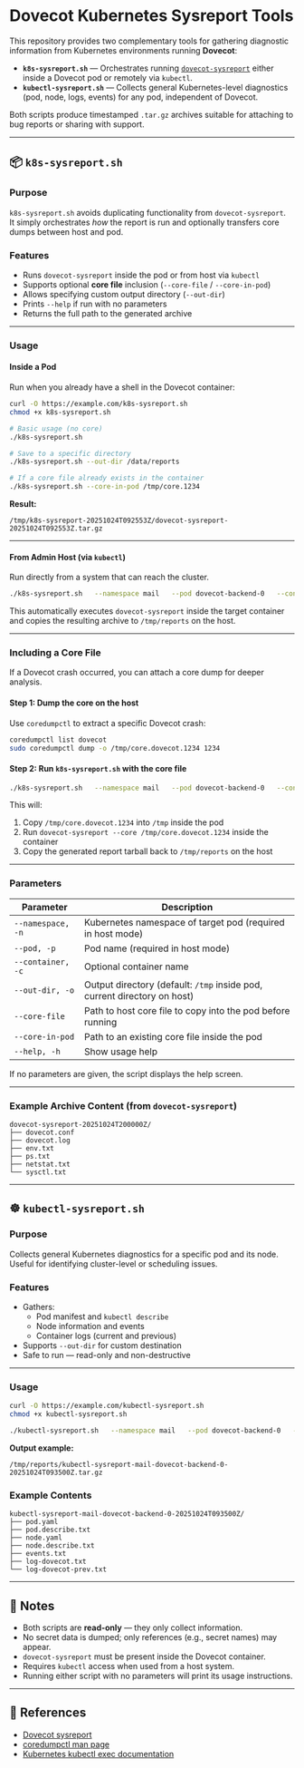 # Dovecot Kubernetes Sysreport Tools

This repository provides two complementary tools for gathering diagnostic information
from Kubernetes environments running **Dovecot**:

- **`k8s-sysreport.sh`** — Orchestrates running [`dovecot-sysreport`](https://github.com/dovecot/core/blob/main/src/util/dovecot-sysreport)
  either inside a Dovecot pod or remotely via `kubectl`.
- **`kubectl-sysreport.sh`** — Collects general Kubernetes-level diagnostics
  (pod, node, logs, events) for any pod, independent of Dovecot.

Both scripts produce timestamped `.tar.gz` archives suitable for attaching to bug reports or sharing with support.

---

## 📦 `k8s-sysreport.sh`

### Purpose

`k8s-sysreport.sh` avoids duplicating functionality from `dovecot-sysreport`.  
It simply orchestrates *how* the report is run and optionally transfers core dumps between host and pod.

### Features
- Runs `dovecot-sysreport` inside the pod or from host via `kubectl`
- Supports optional **core file** inclusion (`--core-file` / `--core-in-pod`)
- Allows specifying custom output directory (`--out-dir`)
- Prints `--help` if run with no parameters
- Returns the full path to the generated archive

---

### Usage

#### **Inside a Pod**
Run when you already have a shell in the Dovecot container:

```bash
curl -O https://example.com/k8s-sysreport.sh
chmod +x k8s-sysreport.sh

# Basic usage (no core)
./k8s-sysreport.sh

# Save to a specific directory
./k8s-sysreport.sh --out-dir /data/reports

# If a core file already exists in the container
./k8s-sysreport.sh --core-in-pod /tmp/core.1234
```

**Result:**
```
/tmp/k8s-sysreport-20251024T092553Z/dovecot-sysreport-20251024T092553Z.tar.gz
```

---

#### **From Admin Host (via `kubectl`)**

Run directly from a system that can reach the cluster.

```bash
./k8s-sysreport.sh   --namespace mail   --pod dovecot-backend-0   --container dovecot   --out-dir /tmp/reports
```

This automatically executes `dovecot-sysreport` inside the target container
and copies the resulting archive to `/tmp/reports` on the host.

---

### Including a Core File

If a Dovecot crash occurred, you can attach a core dump for deeper analysis.

#### Step 1: Dump the core on the host

Use `coredumpctl` to extract a specific Dovecot crash:

```bash
coredumpctl list dovecot
sudo coredumpctl dump -o /tmp/core.dovecot.1234 1234
```

#### Step 2: Run `k8s-sysreport.sh` with the core file

```bash
./k8s-sysreport.sh   --namespace mail   --pod dovecot-backend-0   --container dovecot   --core-file /tmp/core.dovecot.1234   --out-dir /tmp/reports
```

This will:

1. Copy `/tmp/core.dovecot.1234` into `/tmp` inside the pod
2. Run `dovecot-sysreport --core /tmp/core.dovecot.1234` inside the container
3. Copy the generated report tarball back to `/tmp/reports` on the host

---

### Parameters

| Parameter         | Description                                                              |
| ----------------- | ------------------------------------------------------------------------ |
| `--namespace, -n` | Kubernetes namespace of target pod (required in host mode)               |
| `--pod, -p`       | Pod name (required in host mode)                                         |
| `--container, -c` | Optional container name                                                  |
| `--out-dir, -o`   | Output directory (default: `/tmp` inside pod, current directory on host) |
| `--core-file`     | Path to host core file to copy into the pod before running               |
| `--core-in-pod`   | Path to an existing core file inside the pod                             |
| `--help, -h`      | Show usage help                                                          |

If no parameters are given, the script displays the help screen.

---

### Example Archive Content (from `dovecot-sysreport`)

```
dovecot-sysreport-20251024T200000Z/
├── dovecot.conf
├── dovecot.log
├── env.txt
├── ps.txt
├── netstat.txt
└── sysctl.txt
```

---

## ☸️ `kubectl-sysreport.sh`

### Purpose

Collects general Kubernetes diagnostics for a specific pod and its node.
Useful for identifying cluster-level or scheduling issues.

### Features

* Gathers:
  * Pod manifest and `kubectl describe`
  * Node information and events
  * Container logs (current and previous)
* Supports `--out-dir` for custom destination
* Safe to run — read-only and non-destructive

---

### Usage

```bash
curl -O https://example.com/kubectl-sysreport.sh
chmod +x kubectl-sysreport.sh

./kubectl-sysreport.sh   --namespace mail   --pod dovecot-backend-0   --out-dir /tmp/reports
```

**Output example:**
```
/tmp/reports/kubectl-sysreport-mail-dovecot-backend-0-20251024T093500Z.tar.gz
```

### Example Contents

```
kubectl-sysreport-mail-dovecot-backend-0-20251024T093500Z/
├── pod.yaml
├── pod.describe.txt
├── node.yaml
├── node.describe.txt
├── events.txt
├── log-dovecot.txt
└── log-dovecot-prev.txt
```

---

## 🧰 Notes

* Both scripts are **read-only** — they only collect information.
* No secret data is dumped; only references (e.g., secret names) may appear.
* `dovecot-sysreport` must be present inside the Dovecot container.
* Requires `kubectl` access when used from a host system.
* Running either script with no parameters will print its usage instructions.

---

## 📘 References

* [Dovecot sysreport](https://github.com/dovecot/core/blob/main/src/util/dovecot-sysreport)
* [coredumpctl man page](https://man7.org/linux/man-pages/man1/coredumpctl.1.html)
* [Kubernetes kubectl exec documentation](https://kubernetes.io/docs/reference/generated/kubectl/kubectl-commands#exec)

